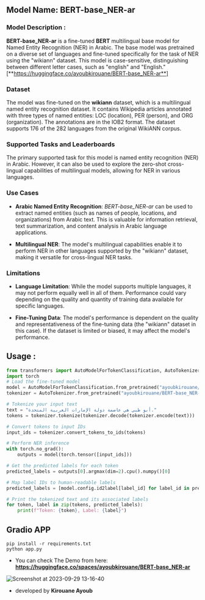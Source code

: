 

## Model Name: BERT-base_NER-ar

### Model Description : 

**BERT-base_NER-ar** is a fine-tuned **BERT** multilingual base model for Named Entity Recognition (NER) in Arabic. The base model was pretrained on a diverse set of languages and fine-tuned specifically for the task of NER using the "wikiann" dataset. This model is case-sensitive, distinguishing between different letter cases, such as "english" and "English." [**https://huggingface.co/ayoubkirouane/BERT-base_NER-ar**]

### Dataset
The model was fine-tuned on the **wikiann** dataset, which is a multilingual named entity recognition dataset. It contains Wikipedia articles annotated with three types of named entities: LOC (location), PER (person), and ORG (organization). The annotations are in the IOB2 format. The dataset supports 176 of the 282 languages from the original WikiANN corpus.

### Supported Tasks and Leaderboards
The primary supported task for this model is named entity recognition (NER) in Arabic. However, it can also be used to explore the zero-shot cross-lingual capabilities of multilingual models, allowing for NER in various languages.

### Use Cases
+ **Arabic Named Entity Recognition**: *BERT-base_NER-ar* can be used to extract named entities (such as names of people, locations, and organizations) from Arabic text. This is valuable for information retrieval, text summarization, and content analysis in Arabic language applications.

+ **Multilingual NER**: The model's multilingual capabilities enable it to perform NER in other languages supported by the "wikiann" dataset, making it versatile for cross-lingual NER tasks.

### Limitations

+ **Language Limitation**: While the model supports multiple languages, it may not perform equally well in all of them. Performance could vary depending on the quality and quantity of training data available for specific languages.

+ **Fine-Tuning Data**: The model's performance is dependent on the quality and representativeness of the fine-tuning data (the "wikiann" dataset in this case). If the dataset is limited or biased, it may affect the model's performance.


## Usage : 

```python 
from transformers import AutoModelForTokenClassification, AutoTokenizer
import torch 
# Load the fine-tuned model
model = AutoModelForTokenClassification.from_pretrained("ayoubkirouane/BERT-base_NER-ar")
tokenizer = AutoTokenizer.from_pretrained("ayoubkirouane/BERT-base_NER-ar")

# Tokenize your input text
text = "أبو ظبي هي عاصمة دولة الإمارات العربية المتحدة."
tokens = tokenizer.tokenize(tokenizer.decode(tokenizer.encode(text)))

# Convert tokens to input IDs
input_ids = tokenizer.convert_tokens_to_ids(tokens)

# Perform NER inference
with torch.no_grad():
    outputs = model(torch.tensor([input_ids]))

# Get the predicted labels for each token
predicted_labels = outputs[0].argmax(dim=2).cpu().numpy()[0]

# Map label IDs to human-readable labels
predicted_labels = [model.config.id2label[label_id] for label_id in predicted_labels]

# Print the tokenized text and its associated labels
for token, label in zip(tokens, predicted_labels):
    print(f"Token: {token}, Label: {label}")

```

## Gradio APP 

```
pip install -r requirements.txt
python app.py
```

+ You can check The Demo from here: **https://huggingface.co/spaces/ayoubkirouane/BERT-base_NER-ar**

![Screenshot at 2023-09-29 13-16-40](https://github.com/Kirouane-Ayoub/BERT-base_NER-ara-APP/assets/99510125/79b986b3-b976-4c37-a075-972fd10b917c)


+ developed by **Kirouane Ayoub**
